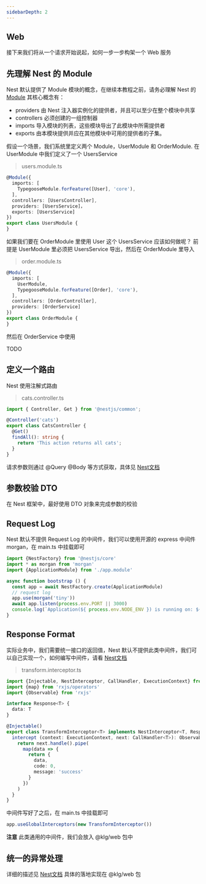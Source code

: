 ```yaml
---
sidebarDepth: 2
---
```


## Web
接下来我们将从一个请求开始说起，如何一步一步构架一个 Web 服务

## 先理解 Nest 的 Module
Nest 默认提供了 Module 模块的概念，在继续本教程之前，请务必理解 Nest 的 [Module](https://docs.nestjs.cn/7/modules)
其核心概念有：

- providers	由 Nest 注入器实例化的提供者，并且可以至少在整个模块中共享
- controllers	必须创建的一组控制器
- imports	导入模块的列表，这些模块导出了此模块中所需提供者
- exports	由本模块提供并应在其他模块中可用的提供者的子集。

假设一个场景，我们系统里定义两个 Module，UserModule 和 OrderModule.
在 UserModule 中我们定义了一个 UsersService
> users.module.ts
```ts
@Module({
  imports: [
    TypegooseModule.forFeature([User], 'core'),
  ],
  controllers: [UsersController],
  providers: [UsersService]，
  exports: [UsersService]
})
export class UsersModule {
}
```

如果我们要在 OrderModule 里使用 User 这个 UsersService 应该如何做呢？
前提是 UserModule 里必须把 UsersService 导出，然后在  OrderModule 里导入

> order.module.ts
```ts
@Module({
  imports: [
    UserModule,
    TypegooseModule.forFeature([Order], 'core'),
  ],
  controllers: [OrderController],
  providers: [OrderService]
})
export class OrderModule {
}
```
然后在 OrderService 中使用

TODO

## 定义一个路由
Nest 使用注解式路由

> cats.controller.ts

```ts
import { Controller, Get } from '@nestjs/common';

@Controller('cats')
export class CatsController {
  @Get()
  findAll(): string {
    return 'This action returns all cats';
  }
}
```

请求参数则通过 @Query @Body 等方式获取，具体见 [Nest文档](https://docs.nestjs.cn/7/controllers)


## 参数校验 DTO
在 Nest 框架中，最好使用 DTO 对象来完成参数的校验

## Request Log
Nest 默认不提供 Request Log 的中间件，我们可以使用开源的 express 中间件 morgan，在 main.ts 中挂载即可

```ts
import {NestFactory} from '@nestjs/core'
import * as morgan from 'morgan'
import {ApplicationModule} from './app.module'

async function bootstrap () {
  const app = await NestFactory.create(ApplicationModule)
  // request log
  app.use(morgan('tiny'))
  await app.listen(process.env.PORT || 3000)
  console.log(`Application(${ process.env.NODE_ENV }) is running on: ${ await app.getUrl() }`)
}

```

## Response Format
实际业务中，我们需要统一接口的返回值，Nest 默认不提供此类中间件，我们可以自己实现一个，如何编写中间件，请看 [Nest文档](https://docs.nestjs.cn/7/middlewares)

> transform.interceptor.ts

```ts
import {Injectable, NestInterceptor, CallHandler, ExecutionContext} from '@nestjs/common'
import {map} from 'rxjs/operators'
import {Observable} from 'rxjs'

interface Response<T> {
  data: T
}

@Injectable()
export class TransformInterceptor<T> implements NestInterceptor<T, Response<T>> {
  intercept (context: ExecutionContext, next: CallHandler<T>): Observable<Response<T>> {
    return next.handle().pipe(
      map(data => {
        return {
          data,
          code: 0,
          message: 'success'
        }
      })
    )
  }
}
```

中间件写好了之后，在 main.ts 中挂载即可

```ts
app.useGlobalInterceptors(new TransformInterceptor())
```

**注意** 此类通用的中间件，我们会放入 @klg/web 包中

## 统一的异常处理
详细的描述见 [Nest文档](https://docs.nestjs.cn/7/exceptionfilters)
具体的落地实现在 @klg/web 包
